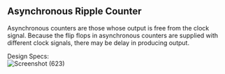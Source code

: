 ## Asynchronous Ripple Counter

Asynchronous counters are those whose output is free from the clock signal. Because the flip flops in asynchronous counters are supplied with different clock signals, there may be delay in producing output.

Design Specs:                                                                                                                                                                       
![Screenshot (623)](https://github.com/EngAhmed21/Sub-RTL-Projects/assets/90782588/1697bf2f-5257-4b97-b83d-37c521b53ecb)
